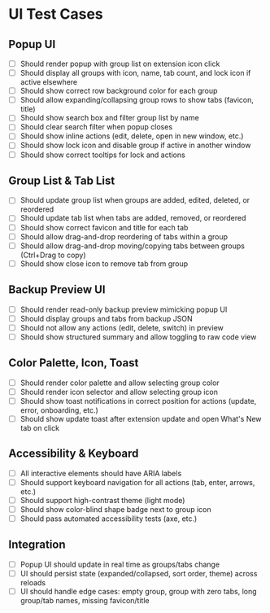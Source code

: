 # UI Test Cases

## Popup UI
- [ ] Should render popup with group list on extension icon click
- [ ] Should display all groups with icon, name, tab count, and lock icon if active elsewhere
- [ ] Should show correct row background color for each group
- [ ] Should allow expanding/collapsing group rows to show tabs (favicon, title)
- [ ] Should show search box and filter group list by name
- [ ] Should clear search filter when popup closes
- [ ] Should show inline actions (edit, delete, open in new window, etc.)
- [ ] Should show lock icon and disable group if active in another window
- [ ] Should show correct tooltips for lock and actions

## Group List & Tab List
- [ ] Should update group list when groups are added, edited, deleted, or reordered
- [ ] Should update tab list when tabs are added, removed, or reordered
- [ ] Should show correct favicon and title for each tab
- [ ] Should allow drag-and-drop reordering of tabs within a group
- [ ] Should allow drag-and-drop moving/copying tabs between groups (Ctrl+Drag to copy)
- [ ] Should show close icon to remove tab from group

## Backup Preview UI
- [ ] Should render read-only backup preview mimicking popup UI
- [ ] Should display groups and tabs from backup JSON
- [ ] Should not allow any actions (edit, delete, switch) in preview
- [ ] Should show structured summary and allow toggling to raw code view

## Color Palette, Icon, Toast
- [ ] Should render color palette and allow selecting group color
- [ ] Should render icon selector and allow selecting group icon
- [ ] Should show toast notifications in correct position for actions (update, error, onboarding, etc.)
- [ ] Should show update toast after extension update and open What's New tab on click

## Accessibility & Keyboard
- [ ] All interactive elements should have ARIA labels
- [ ] Should support keyboard navigation for all actions (tab, enter, arrows, etc.)
- [ ] Should support high-contrast theme (light mode)
- [ ] Should show color-blind shape badge next to group icon
- [ ] Should pass automated accessibility tests (axe, etc.)

## Integration
- [ ] Popup UI should update in real time as groups/tabs change
- [ ] UI should persist state (expanded/collapsed, sort order, theme) across reloads
- [ ] UI should handle edge cases: empty group, group with zero tabs, long group/tab names, missing favicon/title